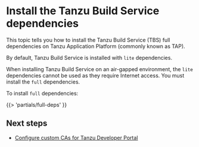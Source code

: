 # Install the Tanzu Build Service dependencies

This topic tells you how to install the Tanzu Build Service (TBS) full dependencies
on Tanzu Application Platform (commonly known as TAP).

By default, Tanzu Build Service is installed with `lite` dependencies.

When installing Tanzu Build Service on an air-gapped environment, the `lite` dependencies
cannot be used as they require Internet access.
You must install the `full` dependencies.

To install `full` dependencies:

<!-- The below partial is in the docs-tap/partials directory -->

{{> 'partials/full-deps' }}

## <a id='next-steps'></a>Next steps

- [Configure custom CAs for Tanzu Developer Portal](tap-gui-non-standard-certs-offline.hbs.md)
